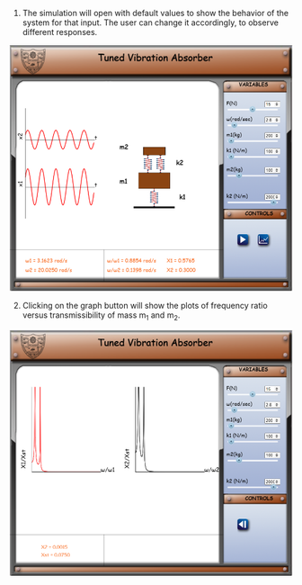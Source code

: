 1. The simulation will open with default values to show the behavior of the system for that input. The user can change it accordingly, to observe different responses.

<center>

![](images/1.png)

</center>

2. Clicking on the graph button will show the plots of frequency ratio versus transmissibility of mass m<sub>1</sub> and m<sub>2</sub>.

![](images/2.png)
